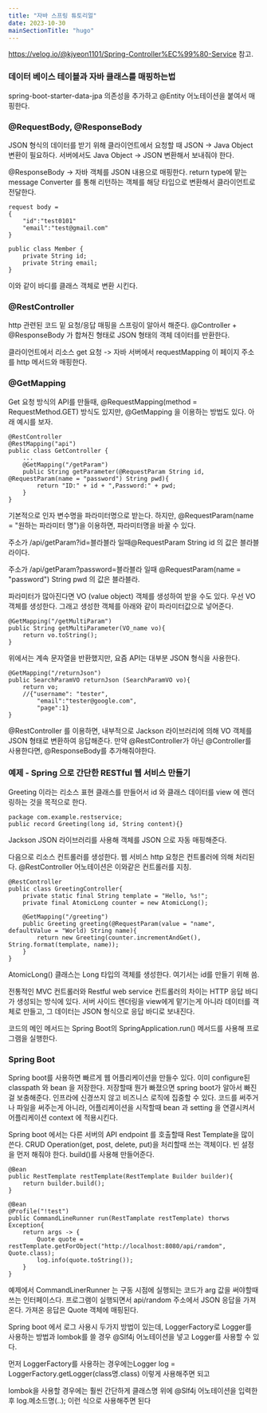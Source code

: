 ```yaml
---
title: "자바 스프링 튜토리얼"
date: 2023-10-30
mainSectionTitle: "hugo"
---
```

https://velog.io/@kjyeon1101/Spring-Controller%EC%99%80-Service 참고. 

### 데이터 베이스 테이블과 자바 클래스를 매핑하는법
spring-boot-starter-data-jpa 의존성을 추가하고 @Entity 어노테이션을 붙여서 매핑한다.

### @RequestBody, @ResponseBody
JSON 형식의 데이터를 받기 위해 클라이언트에서 요청할 때 JSON -> Java Object 변환이 필요하다. 서버에서도 Java Object -> JSON 변환해서 보내줘야 한다. 

@ResponseBody -> 자바 객체를 JSON 내용으로 매핑한다. return type에 맡는 message Converter 를 통해 리턴하는 객체를 해당 타입으로 변환해서 클라이언트로 전달한다. 

```
request body = 
{
    "id":"test0101"
    "email":"test@gmail.com"
}

public class Member {
    private String id;
    private String email;
}
```
이와 같이 바디를 클래스 객체로 변환 시킨다.

### @RestController
http 관련된 코드 밑 요청/응답 매핑을 스프링이 알아서 해준다. @Controller + @ResponseBody 가 합쳐진 형태로 JSON 형태의 객체 데이터를 반환한다.

클라이언트에서 리소스 get 요청 -> 자바 서버에서 requestMapping 이 페이지 주소를 http 메서드와 매핑한다. 

### @GetMapping
Get 요청 방식의 API를 만들때, @RequestMapping(method = RequestMethod.GET) 방식도 있지만, @GetMapping 을 이용하는 방법도 있다. 아래 예시를 보자.
```
@RestController
@RestMapping("api")
public class GetController {
    ...
    @GetMapping("/getParam")
    public String getParameter(@RequestParam String id, @RequestParam(name = "password") String pwd){
        return "ID:" + id + ",Password:" + pwd;
    }
}
```
기본적으로 인자 변수명을 파라미터명으로 받는다. 하지만, @RequestParam(name = "원하는 파라미터 명")을 이용하면, 파라미터명을 바꿀 수 있다.

주소가 /api/getParam?id=블라블라 일때@RequestParam String id 의 값은 블라블라이다.

주소가 /api/getParam?password=블라블라 일때 @RequestParam(name = "password") String pwd 의 값은 블라블라.

파라미터가 많아진다면 VO (value object) 객체를 생성하여 받을 수도 있다. 우선 VO 객체를 생성한다. 그래고 생성한 객체를 아래와 같이 파라미터값으로 넣어준다.
```
@GetMapping("/getMultiParam")
public String getMultiParameter(VO_name vo){
    return vo.toString();
}
```

위에서는 계속 문자열을 반환했지만, 요즘 API는 대부분 JSON 형식을 사용한다.
```
@GetMapping("/returnJson")
public SearchParamVO returnJson (SearchParamVO vo){
    return vo;
    //{"username": "tester",
        "email":"tester@google.com",
        "page":1}
}
```
@RestController 를 이용하면, 내부적으로 Jackson 라이브러리에 의해 VO 객체를 JSON 형태로 변환하여 응답해준다. 만약 @RestController가 아닌 @Controller를 사용한다면, @ResponseBody를 추가해줘야한다.

### 예제 - Spring 으로 간단한 RESTful 웹 서비스 만들기

Greeting 이라는 리소스 표현 클래스를 만들어서 id 와 클래스 데이터를 view 에 렌더링하는 것을 목적으로 한다.
```
package com.example.restservice;
public record Greeting(long id, String content){}
```
Jackson JSON 라이브러리를 사용해 객체를 JSON 으로 자동 매핑해준다. 

다음으로 리소스 컨트롤러를 생성한다. 웹 서비스 http 요청은 컨트롤러에 의해 처리된다. @RestController 어노테이션은 이와같은 컨트롤러를 지칭. 
```
@RestController
public class GreetingController{
    private static final String template = "Hello, %s!";
    private final AtomicLong counter = new AtomicLong();

    @GetMapping("/greeting")
    public Greeting greeting(@RequestParam(value = "name", defaultValue = "World) String name){
        return new Greeting(counter.incrementAndGet(), String.format(template, name));
    }
}
```
AtomicLong() 클래스는 Long 타입의 객체를 생성한다. 여기서는 id를 만들기 위해 씀.

전통적인 MVC 컨트롤러와 Restful web service 컨트롤러의 차이는 HTTP 응답 바디가 생성되는 방식에 있다. 서버 사이드 렌더링을 view에게 맡기는게 아니라 데이터를 객체로 만들고, 그 데이터는 JSON 형식으로 응답 바디로 보내진다.

코드의 메인 메서드는 Spring Boot의 SpringApplication.run() 메서드를 사용해 프로그램을 실행한다. 

### Spring Boot
Spring boot를 사용하면 빠르게 웹 어플리케이션을 만들수 있다. 이미 configure된 classpath 와 bean 을 저장한다. 저장할때 뭔가 빠졌으면 spring boot가 알아서 빠진걸 보충해준다. 인프라에 신경쓰지 않고 비즈니스 로직에 집중할 수 있다. 코드를 써주거나 파일을 써주는게 아니라, 어플리케이션을 시작할때 bean 과 setting 을 연결시켜서 어플리케이션 context 에 적용시킨다.

Spring boot 에서는 다른 서버의 API endpoint 를 호출할때 Rest Template을 많이 쓴다. CRUD Operation(get, post, delete, put)을 처리할때 쓰는 객체이다. 빈 설정을 먼저 해줘야 한다. build()를 사용해 만들어준다.
```
@Bean
public RestTemplate restTemplate(RestTemplate Builder builder){
    return builder.build();
}

@Bean
@Profile("!test")
public CommandLineRunner run(RestTamplate restTemplate) thorws Exception{
    return args -> {
        Quote quote = restTemplate.getForObject("http://localhost:8080/api/ramdom", Quote.class);
        log.info(quote.toString());
    }
}
```
예제에서 CommandLinerRunner 는 구동 시점에 실행되는 코드가 arg 값을 써야할때 쓰는 인터페이스다. 프로그램이 실행되면서 api/random 주소에서 JSON 응답을 가져온다. 가져온 응답은 Quote 객체에 매핑된다. 

Spring boot 에서 로그 사용시 두가지 방법이 있는데, LoggerFactory로 Logger를 사용하는 방법과 lombok를 쓸 경우 @Slf4j 어노테이션을 넣고 Logger를 사용할 수 있다.

먼저 LoggerFactory를 사용하는 경우에는Logger log = LoggerFactory.getLogger(class명.class) 이렇게 사용해주면 되고

lombok을 사용할 경우에는 훨씬 간단하게 클래스명 위에 @Slf4j 어노테이션을 입력한 후 log.메소드명(..); 이런 식으로 사용해주면 된다